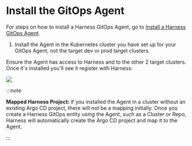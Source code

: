 # Install the GitOps Agent

For steps on how to install a Harness GitOps Agent, go to [Install a Harness GitOps Agent](install-a-harness-git-ops-agent.md).

1. Install the Agent in the Kubernetes cluster you have set up for your GitOps Agent, not the target dev or prod target clusters.

Ensure the Agent has access to Harness and to the other 2 target clusters. Once it's installed you'll see it register with Harness:

![](./static/harness-git-ops-application-set-tutorial-27.png)

:::note

**Mapped Harness Project:** if you installed the Agent in a cluster without an existing Argo CD project, there will not be a mapping initially. Once you create a Harness GitOps entity using the Agent, such as a Cluster or Repo, Harness will automatically create the Argo CD project and map it to the Agent.

:::
